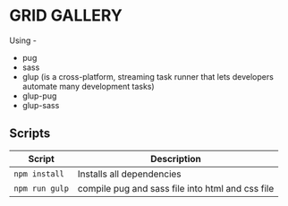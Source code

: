 # GRID GALLERY

Using -
- pug
- sass
- glup (is a cross-platform, streaming task runner that lets developers automate many development tasks)
- glup-pug
- glup-sass

## Scripts

| Script             | Description                                          |
| ------------------ | ---------------------------------------------------- |
| `npm install`      | Installs all dependencies                            |
| `npm run gulp`     | compile pug and sass file into html and css file     |
